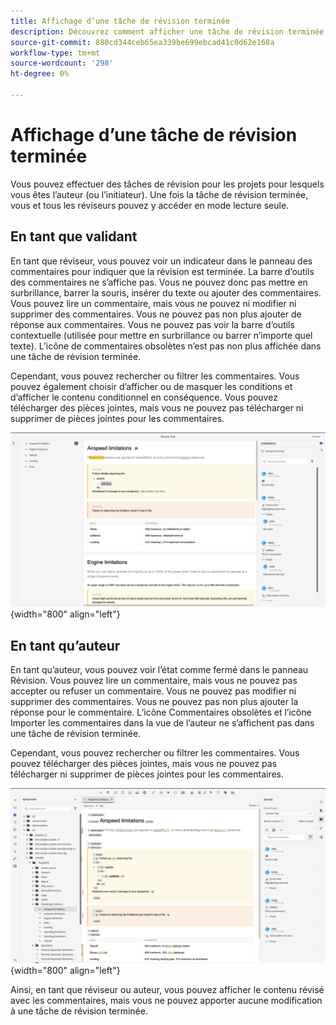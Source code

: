 ```yaml
---
title: Affichage d’une tâche de révision terminée
description: Découvrez comment afficher une tâche de révision terminée en tant que réviseur ou auteur dans AEM Guides.
source-git-commit: 880cd344ceb65ea339be699ebcad41c0d62e168a
workflow-type: tm+mt
source-wordcount: '298'
ht-degree: 0%

---
```


# Affichage d’une tâche de révision terminée

Vous pouvez effectuer des tâches de révision pour les projets pour lesquels vous êtes l’auteur (ou l’initiateur). Une fois la tâche de révision terminée, vous et tous les réviseurs pouvez y accéder en mode lecture seule.

## En tant que validant

En tant que réviseur, vous pouvez voir un indicateur dans le panneau des commentaires pour indiquer que la révision est terminée. La barre d’outils des commentaires ne s’affiche pas. Vous ne pouvez donc pas mettre en surbrillance, barrer la souris, insérer du texte ou ajouter des commentaires. Vous pouvez lire un commentaire, mais vous ne pouvez ni modifier ni supprimer des commentaires. Vous ne pouvez pas non plus ajouter de réponse aux commentaires. Vous ne pouvez pas voir la barre d’outils contextuelle (utilisée pour mettre en surbrillance ou barrer n’importe quel texte). L’icône de commentaires obsolètes n’est pas non plus affichée dans une tâche de révision terminée.

Cependant, vous pouvez rechercher ou filtrer les commentaires. Vous pouvez également choisir d’afficher ou de masquer les conditions et d’afficher le contenu conditionnel en conséquence. Vous pouvez télécharger des pièces jointes, mais vous ne pouvez pas télécharger ni supprimer de pièces jointes pour les commentaires.

![](images/complete-task-reviewer.png){width="800" align="left"}


## En tant qu’auteur

En tant qu’auteur, vous pouvez voir l’état comme fermé dans le panneau Révision. Vous pouvez lire un commentaire, mais vous ne pouvez pas accepter ou refuser un commentaire. Vous ne pouvez pas modifier ni supprimer des commentaires. Vous ne pouvez pas non plus ajouter la réponse pour le commentaire. L’icône Commentaires obsolètes et l’icône Importer les commentaires dans la vue de l’auteur ne s’affichent pas dans une tâche de révision terminée.

Cependant, vous pouvez rechercher ou filtrer les commentaires. Vous pouvez télécharger des pièces jointes, mais vous ne pouvez pas télécharger ni supprimer de pièces jointes pour les commentaires.

![](images/completed-task-author.png){width="800" align="left"}

Ainsi, en tant que réviseur ou auteur, vous pouvez afficher le contenu révisé avec les commentaires, mais vous ne pouvez apporter aucune modification à une tâche de révision terminée.
